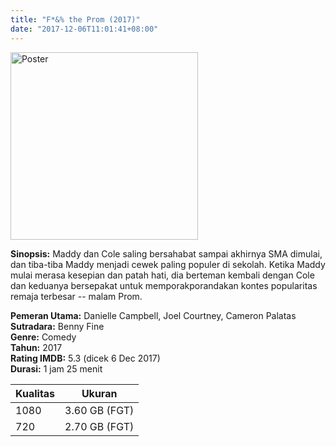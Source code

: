 ```yaml
---
title: "F*&% the Prom (2017)"
date: "2017-12-06T11:01:41+08:00"
---
```


<img src="/img/poster/film-f-the-prom-2017.jpg" alt="Poster" style="width: 300px;"/>

**Sinopsis:** Maddy dan Cole saling bersahabat sampai akhirnya SMA dimulai, dan tiba-tiba Maddy menjadi cewek paling populer di sekolah. Ketika Maddy mulai merasa kesepian dan patah hati, dia berteman kembali dengan Cole dan keduanya bersepakat untuk memporakporandakan kontes popularitas remaja terbesar -- malam Prom.

**Pemeran Utama:** Danielle Campbell, Joel Courtney, Cameron Palatas  
**Sutradara:** Benny Fine  
**Genre:** Comedy  
**Tahun:** 2017  
**Rating IMDB:** 5.3 (dicek 6 Dec 2017)  
**Durasi:** 1 jam 25 menit

Kualitas | Ukuran
-------- | ------
1080     | 3.60 GB (FGT)
720      | 2.70 GB (FGT)